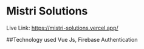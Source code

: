 # Mistri Solutions


Live Link: https://mistri-solutions.vercel.app/

##Technology used
Vue Js, Firebase Authentication
